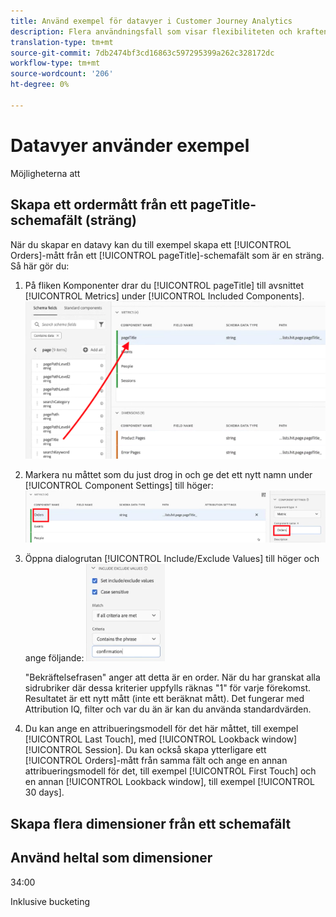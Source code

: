 ```yaml
---
title: Använd exempel för datavyer i Customer Journey Analytics
description: Flera användningsfall som visar flexibiliteten och kraften i datavyer i Customer Journey Analytics
translation-type: tm+mt
source-git-commit: 7db2474bf3cd16863c597295399a262c328172dc
workflow-type: tm+mt
source-wordcount: '206'
ht-degree: 0%

---
```



# Datavyer använder exempel

Möjligheterna att

## Skapa ett ordermått från ett pageTitle-schemafält (sträng)

När du skapar en datavy kan du till exempel skapa ett [!UICONTROL Orders]-mått från ett [!UICONTROL pageTitle]-schemafält som är en sträng. Så här gör du:

1. På fliken Komponenter drar du [!UICONTROL pageTitle] till avsnittet [!UICONTROL Metrics] under [!UICONTROL Included Components].
   ![](assets/use-case1a.png)
1. Markera nu måttet som du just drog in och ge det ett nytt namn under [!UICONTROL Component Settings] till höger:
   ![](assets/orders.png)
1. Öppna dialogrutan [!UICONTROL Include/Exclude Values] till höger och ange följande:
   ![](assets/orders2.png)

   &quot;Bekräftelsefrasen&quot; anger att detta är en order. När du har granskat alla sidrubriker där dessa kriterier uppfylls räknas &quot;1&quot; för varje förekomst. Resultatet är ett nytt mått (inte ett beräknat mått). Det fungerar med Attribution IQ, filter och var du än är kan du använda standardvärden.
1. Du kan ange en attribueringsmodell för det här måttet, till exempel [!UICONTROL Last Touch], med [!UICONTROL Lookback window] [!UICONTROL Session].
Du kan också skapa ytterligare ett [!UICONTROL Orders]-mått från samma fält och ange en annan attribueringsmodell för det, till exempel [!UICONTROL First Touch] och en annan [!UICONTROL Lookback window], till exempel [!UICONTROL 30 days].

## Skapa flera dimensioner från ett schemafält

## Använd heltal som dimensioner

34:00

Inklusive bucketing